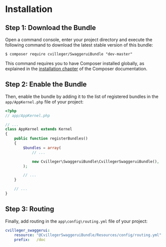 Installation
============

Step 1: Download the Bundle
---------------------------

Open a command console, enter your project directory and execute the
following command to download the latest stable version of this bundle:

```console
$ composer require cvilleger/SwaggeruiBundle "dev-master"
```

This command requires you to have Composer installed globally, as explained
in the [installation chapter](https://getcomposer.org/doc/00-intro.md)
of the Composer documentation.

Step 2: Enable the Bundle
-------------------------

Then, enable the bundle by adding it to the list of registered bundles
in the `app/AppKernel.php` file of your project:

```php
<?php
// app/AppKernel.php

// ...
class AppKernel extends Kernel
{
    public function registerBundles()
    {
        $bundles = array(
            // ...

            new Cvilleger\SwaggeruiBundle\CvillegerSwaggeruiBundle(),
        );

        // ...
    }

    // ...
}
```
Step 3: Routing
-------------------------

Finally, add routing in the `app\config\routing.yml` file of your project:

```yaml
cvilleger_swaggerui:
    resource: "@CvillegerSwaggeruiBundle/Resources/config/routing.yml"
    prefix:   /doc
```
